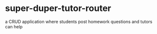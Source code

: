 # super-duper-tutor-router
a CRUD application where students post homework questions and tutors can help

